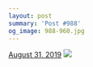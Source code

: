 ```yaml
---
layout: post
summary: 'Post #988'
og_image: 988-960.jpg
---
```


<p>
  <time>
    <a href="/988">August 31, 2019</a>
  </time>
  <a href="/988">
    <img src="{{ site.assets_url }}/988-480.jpg" srcset="{{ site.assets_url }}/988-240.jpg 240w, {{ site.assets_url }}/988-480.jpg 480w, {{ site.assets_url }}/988-720.jpg 720w, {{ site.assets_url }}/988-960.jpg 960w" sizes="(min-width: 700px) 50vw, calc(100vw - 2rem)" />
  </a>
</p>
